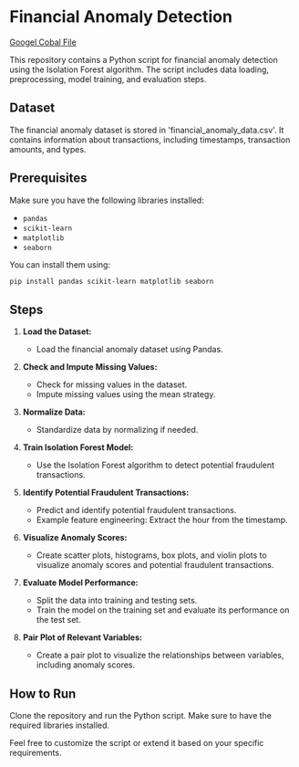 # Financial Anomaly Detection
[Googel Cobal File](https://colab.research.google.com/drive/1jtVqiNJ6e0VVu2O0YVhnFuxb25EMIX_A?usp=sharing)

This repository contains a Python script for financial anomaly detection using the Isolation Forest algorithm. The script includes data loading, preprocessing, model training, and evaluation steps.

## Dataset

The financial anomaly dataset is stored in 'financial_anomaly_data.csv'. It contains information about transactions, including timestamps, transaction amounts, and types.

## Prerequisites

Make sure you have the following libraries installed:

- `pandas`
- `scikit-learn`
- `matplotlib`
- `seaborn`

You can install them using:

```bash
pip install pandas scikit-learn matplotlib seaborn
```

## Steps

1. **Load the Dataset:**
   - Load the financial anomaly dataset using Pandas.

2. **Check and Impute Missing Values:**
   - Check for missing values in the dataset.
   - Impute missing values using the mean strategy.

3. **Normalize Data:**
   - Standardize data by normalizing if needed.

4. **Train Isolation Forest Model:**
   - Use the Isolation Forest algorithm to detect potential fraudulent transactions.

5. **Identify Potential Fraudulent Transactions:**
   - Predict and identify potential fraudulent transactions.
   - Example feature engineering: Extract the hour from the timestamp.

6. **Visualize Anomaly Scores:**
   - Create scatter plots, histograms, box plots, and violin plots to visualize anomaly scores and potential fraudulent transactions.

7. **Evaluate Model Performance:**
   - Split the data into training and testing sets.
   - Train the model on the training set and evaluate its performance on the test set.

8. **Pair Plot of Relevant Variables:**
   - Create a pair plot to visualize the relationships between variables, including anomaly scores.

## How to Run

Clone the repository and run the Python script. Make sure to have the required libraries installed.


Feel free to customize the script or extend it based on your specific requirements.
